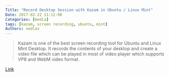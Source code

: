 ```yaml
---
Title: "Record Desktop Session with Kazam in Ubuntu / Linux Mint"
Date: 2017-02-22 11:12:00
Categories: [media]
tags: [kazam, screen recording, ubuntu, mint]
Authors: sedlav
---
```


> Kazam is one of the best screen recording tool for Ubuntu and Linux Mint Desktop. It records the contents of your desktop and create a video file which can be played in most of video player which supports VP8 and WebM video format.

[Link](http://www.linuxtechi.com/record-desktop-session-with-kazam-ubuntu-linuxmint)
